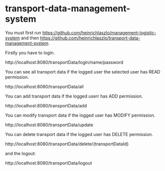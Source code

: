 # transport-data-management-system

You must first run https://github.com/heinrichlaszlo/management-logistic-system and then https://github.com/heinrichlaszlo/transport-data-management-system.

Firstly you have to login.

http://localhost:8080/transportData/login/name/password

You can see all transport data if the logged user the selected user has READ permission.

http://localhost:8080/transportData/all

You can add transport data if the logged userr has ADD permission.

http://localhost:8080/transportData/add

You can modify transport data if the logged user has MODIFY permission.

http://localhost:8080/transportData/update

You can delete transport data if the logged user has DELETE permission.

http://localhost:8080/transportData/delete/{transportDataId}

and the logout:

http://localhost:8080/transportData/logout
